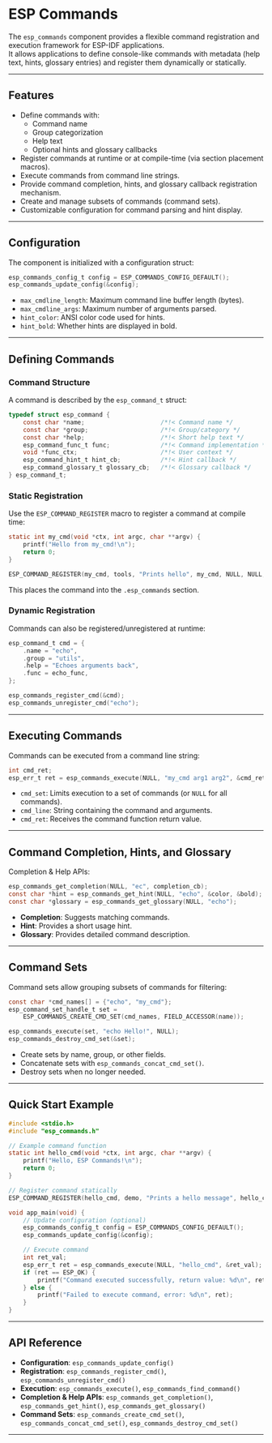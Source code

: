 # ESP Commands

The `esp_commands` component provides a flexible command registration and execution framework for ESP-IDF applications.  
It allows applications to define console-like commands with metadata (help text, hints, glossary entries) and register them dynamically or statically.

---

## Features

- Define commands with:
  - Command name
  - Group categorization
  - Help text
  - Optional hints and glossary callbacks
- Register commands at runtime or at compile-time (via section placement macros).
- Execute commands from command line strings.
- Provide command completion, hints, and glossary callback registration mechanism.
- Create and manage subsets of commands (command sets).
- Customizable configuration for command parsing and hint display.

---

## Configuration

The component is initialized with a configuration struct:

```c
esp_commands_config_t config = ESP_COMMANDS_CONFIG_DEFAULT();
esp_commands_update_config(&config);
```

- `max_cmdline_length`: Maximum command line buffer length (bytes).
- `max_cmdline_args`: Maximum number of arguments parsed.
- `hint_color`: ANSI color code used for hints.
- `hint_bold`: Whether hints are displayed in bold.

---

## Defining Commands

### Command Structure

A command is described by the `esp_command_t` struct:

```c
typedef struct esp_command {
    const char *name;                     /*!< Command name */
    const char *group;                    /*!< Group/category */
    const char *help;                     /*!< Short help text */
    esp_command_func_t func;              /*!< Command implementation */
    void *func_ctx;                       /*!< User context */
    esp_command_hint_t hint_cb;           /*!< Hint callback */
    esp_command_glossary_t glossary_cb;   /*!< Glossary callback */
} esp_command_t;
```

### Static Registration

Use the `ESP_COMMAND_REGISTER` macro to register a command at compile time:

```c
static int my_cmd(void *ctx, int argc, char **argv) {
    printf("Hello from my_cmd!\n");
    return 0;
}

ESP_COMMAND_REGISTER(my_cmd, tools, "Prints hello", my_cmd, NULL, NULL, NULL);
```

This places the command into the `.esp_commands` section.

### Dynamic Registration

Commands can also be registered/unregistered at runtime:

```c
esp_command_t cmd = {
    .name = "echo",
    .group = "utils",
    .help = "Echoes arguments back",
    .func = echo_func,
};

esp_commands_register_cmd(&cmd);
esp_commands_unregister_cmd("echo");
```

---

## Executing Commands

Commands can be executed from a command line string:

```c
int cmd_ret;
esp_err_t ret = esp_commands_execute(NULL, "my_cmd arg1 arg2", &cmd_ret);
```

- `cmd_set`: Limits execution to a set of commands (or `NULL` for all commands).
- `cmd_line`: String containing the command and arguments.
- `cmd_ret`: Receives the command function return value.

---

## Command Completion, Hints, and Glossary

Completion & Help APIs:

```c
esp_commands_get_completion(NULL, "ec", completion_cb);
const char *hint = esp_commands_get_hint(NULL, "echo", &color, &bold);
const char *glossary = esp_commands_get_glossary(NULL, "echo");
```

- **Completion**: Suggests matching commands.
- **Hint**: Provides a short usage hint.
- **Glossary**: Provides detailed command description.

---

## Command Sets

Command sets allow grouping subsets of commands for filtering:

```c
const char *cmd_names[] = {"echo", "my_cmd"};
esp_command_set_handle_t set =
    ESP_COMMANDS_CREATE_CMD_SET(cmd_names, FIELD_ACCESSOR(name));

esp_commands_execute(set, "echo Hello!", NULL);
esp_commands_destroy_cmd_set(&set);
```

- Create sets by name, group, or other fields.
- Concatenate sets with `esp_commands_concat_cmd_set()`.
- Destroy sets when no longer needed.

---

## Quick Start Example

```c
#include <stdio.h>
#include "esp_commands.h"

// Example command function
static int hello_cmd(void *ctx, int argc, char **argv) {
    printf("Hello, ESP Commands!\n");
    return 0;
}

// Register command statically
ESP_COMMAND_REGISTER(hello_cmd, demo, "Prints a hello message", hello_cmd, NULL, NULL, NULL);

void app_main(void) {
    // Update configuration (optional)
    esp_commands_config_t config = ESP_COMMANDS_CONFIG_DEFAULT();
    esp_commands_update_config(&config);

    // Execute command
    int ret_val;
    esp_err_t ret = esp_commands_execute(NULL, "hello_cmd", &ret_val);
    if (ret == ESP_OK) {
        printf("Command executed successfully, return value: %d\n", ret_val);
    } else {
        printf("Failed to execute command, error: %d\n", ret);
    }
}
```

---

## API Reference

- **Configuration**: `esp_commands_update_config()`
- **Registration**: `esp_commands_register_cmd()`, `esp_commands_unregister_cmd()`
- **Execution**: `esp_commands_execute()`, `esp_commands_find_command()`
- **Completion & Help APIs**: `esp_commands_get_completion()`, `esp_commands_get_hint()`, `esp_commands_get_glossary()`
- **Command Sets**: `esp_commands_create_cmd_set()`, `esp_commands_concat_cmd_set()`, `esp_commands_destroy_cmd_set()`

---
